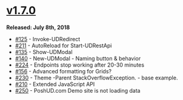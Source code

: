 # [v1.7.0](https://www.powershellgallery.com/packages/UniversalDashboard/1.7.0)

**Released: July 8th, 2018**

* [\#125](https://github.com/ironmansoftware/universal-dashboard/issues/125) - Invoke-UDRedirect
* [\#211](https://github.com/ironmansoftware/universal-dashboard/issues/211) - AutoReload for Start-UDRestApi
* [\#135](https://github.com/ironmansoftware/universal-dashboard/issues/135) - Show-UDModal
* [\#140](https://github.com/ironmansoftware/universal-dashboard/issues/140) - New-UDModal - Naming button & behavior
* [\#224](https://github.com/ironmansoftware/universal-dashboard/issues/224) - Endpoints stop working after 20-30 minutes
* [\#156](https://github.com/ironmansoftware/universal-dashboard/issues/156) - Advanced formatting for Grids?
* [\#230](https://github.com/ironmansoftware/universal-dashboard/issues/230) - Theme -Parent StackOverflowException. - base example.
* [\#210](https://github.com/ironmansoftware/universal-dashboard/issues/210) - Extended JavaScript API
* [\#250](https://github.com/ironmansoftware/universal-dashboard/issues/250) - PoshUD.com Demo site is not loading data